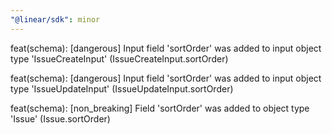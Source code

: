 ```yaml
---
"@linear/sdk": minor
---
```



feat(schema): [dangerous] Input field 'sortOrder' was added to input object type 'IssueCreateInput' (IssueCreateInput.sortOrder)

feat(schema): [dangerous] Input field 'sortOrder' was added to input object type 'IssueUpdateInput' (IssueUpdateInput.sortOrder)

feat(schema): [non_breaking] Field 'sortOrder' was added to object type 'Issue' (Issue.sortOrder)